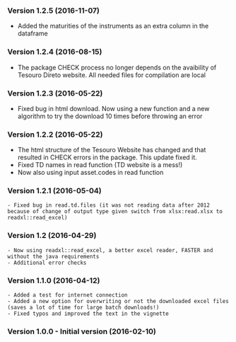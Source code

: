 ### Version 1.2.5 (2016-11-07)
  - Added the maturities of the instruments as an extra column in the dataframe

### Version 1.2.4 (2016-08-15)
  - The package CHECK process no longer depends on the avaibility of Tesouro Direto website. All needed files for compilation are local

### Version 1.2.3 (2016-05-22)
  - Fixed bug in html download. Now using a new function and a new algorithm to try the download 10 times before throwing an error

### Version 1.2.2 (2016-05-22)
  - The html structure of the Tesouro Website has changed and that resulted in CHECK errors in the package. This update fixed it.
  - Fixed TD names in read function (TD website is a mess!)
  - Now also using input asset.codes in read function
	
### Version 1.2.1 (2016-05-04)
	- Fixed bug in read.td.files (it was not reading data after 2012 because of change of output type given switch from xlsx:read.xlsx to readxl::read_excel)

### Version 1.2 (2016-04-29)
	- Now using readxl::read_excel, a better excel reader, FASTER and without the java requirements
	- Additional error checks
	
### Version 1.1.0 (2016-04-12)
	- Added a test for internet connection
	- Added a new option for overwriting or not the downloaded excel files (saves a lot of time for large batch downloads!)
	- Fixed typos and improved the text in the vignette
  
### Version 1.0.0 - Initial version (2016-02-10)
